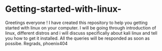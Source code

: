 # Getting-started-with-linux-
Greetings everyone !
I have created this repository to help you getting started with linux on your computer. I will be going through introduction of linux, different distros and i will discuss specifically about kali linux and tell you how to get it installed.
All the queries will be responded as soon as possibe.
Regrads,
        phoenix404
